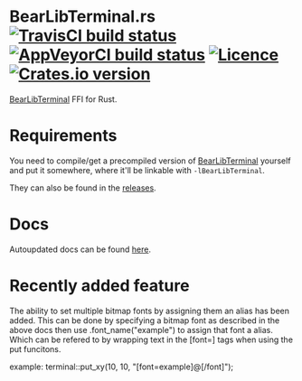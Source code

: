 # BearLibTerminal.rs [![TravisCI build status](https://travis-ci.org/nabijaczleweli/BearLibTerminal.rs.svg?branch=master)](https://travis-ci.org/nabijaczleweli/BearLibTerminal.rs) [![AppVeyorCI build status](https://ci.appveyor.com/api/projects/status/33799jdins9rctlo/branch/master?svg=true)](https://ci.appveyor.com/project/nabijaczleweli/bearlibterminal-rs/branch/master) [![Licence](https://img.shields.io/badge/license-MIT-blue.svg?style=flat)](LICENSE) [![Crates.io version](http://meritbadge.herokuapp.com/bear-lib-terminal)](https://crates.io/crates/bear-lib-terminal)
[BearLibTerminal](https://bitbucket.org/cfyzium/bearlibterminal) FFI for Rust.

# Requirements
You need to compile/get a precompiled version of [BearLibTerminal](https://bitbucket.org/cfyzium/bearlibterminal) yourself and put it somewhere, where it'll be linkable with `-lBearLibTerminal`.

They can also be found in the [releases](https://github.com/nabijaczleweli/BearLibTerminal.rs/releases).

# Docs
Autoupdated docs can be found [here](https://cdn.rawgit.com/nabijaczleweli/BearLibTerminal.rs/doc/bear_lib_terminal/index.html).

# Recently added feature
The ability to set multiple bitmap fonts by assigning them an alias has been added. This can be done by specifying a bitmap font as described in the above docs then use .font_name("example") to assign that font a alias.  Which can be refered to by wrapping text in the [font=] tags when using the put funcitons.

example: terminal::put_xy(10, 10, "[font=example]@[/font]"); 

